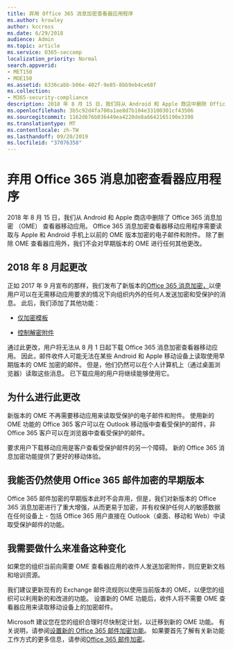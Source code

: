```yaml
---
title: 弃用 Office 365 消息加密查看器应用程序
ms.author: krowley
author: kccross
ms.date: 6/29/2018
audience: Admin
ms.topic: article
ms.service: O365-seccomp
localization_priority: Normal
search.appverid:
- MET150
- MOE150
ms.assetid: 6336cabb-b06e-402f-9e85-8bb9eb4ce68f
ms.collection:
- M365-security-compliance
description: 2018 年 8 月 15 日，我们将从 Android 和 Apple 商店中删除 Office 365 消息加密 （OME） 查看器移动应用。 Office 365 消息加密查看器移动应用程序需要读取与 Apple 和 Android 手机上以前的 OME 版本加密的电子邮件和附件。 除了删除 OME 查看器应用外，我们不会对早期版本的 OME 进行任何其他更改。
ms.openlocfilehash: 3b5c92d4fa700a1ae8d7b104e33100301cf43506
ms.sourcegitcommit: 1162d676b036449ea4220de8a6642165190e3398
ms.translationtype: MT
ms.contentlocale: zh-TW
ms.lasthandoff: 09/20/2019
ms.locfileid: "37076358"
---
```

# <a name="deprecating-office-365-message-encryption-viewer-app"></a>弃用 Office 365 消息加密查看器应用程序

2018 年 8 月 15 日，我们从 Android 和 Apple 商店中删除了 Office 365 消息加密 （OME） 查看器移动应用。 Office 365 消息加密查看器移动应用程序需要读取与 Apple 和 Android 手机上以前的 OME 版本加密的电子邮件和附件。 除了删除 OME 查看器应用外，我们不会对早期版本的 OME 进行任何其他更改。
  
## <a name="changes-from-august-2018"></a>2018 年 8 月起更改

正如 2017 年 9 月宣布的那样，我们发布了新版本的[Office 365 消息加密，](https://aka.ms/ome2017)以便用户可以在无需移动应用要求的情况下向组织内外的任何人发送加密和受保护的消息。 此后，我们添加了其他功能：
  
- [仅加密模板](https://aka.ms/encryptonly)

- [控制解密附件](https://techcommunity.microsoft.com/t5/Security-Privacy-and-Compliance/Admin-control-for-attachments-now-available-in-Office-365/ba-p/204007)
    
通过此更改，用户将无法从 8 月 1 日起下载 Office 365 消息加密查看器移动应用。 因此，邮件收件人可能无法在某些 Android 和 Apple 移动设备上读取使用早期版本的 OME 加密的邮件。 但是，他们仍然可以在个人计算机上（通过桌面浏览器）读取这些消息。 已下载应用的用户将继续能够使用它。
  
## <a name="why-this-change-was-made"></a>为什么进行此更改

新版本的 OME 不再需要移动应用来读取受保护的电子邮件和附件。 使用新的 OME 功能的 Office 365 客户可以在 Outlook 移动版中查看受保护的邮件，非 Office 365 客户可以在浏览器中查看受保护的邮件。
  
要求用户下载移动应用是客户查看受保护邮件的另一个障碍。 新的 Office 365 消息加密功能提供了更好的移动体验。
  
## <a name="can-i-still-use-the-previous-version-of-office-365-message-encryption"></a>我能否仍然使用 Office 365 邮件加密的早期版本

Office 365 邮件加密的早期版本此时不会弃用，但是，我们对新版本的 Office 365 消息加密进行了重大增强，从而更易于加密，并有权保护任何人的敏感数据在任何设备上 - 包括 Office 365 用户直接在 Outlook（桌面、移动和 Web）中读取受保护邮件的功能。 
  
## <a name="what-do-i-need-to-do-to-prepare-for-this-change"></a>我需要做什么来准备这种变化

如果您的组织当前向需要 OME 查看器应用的收件人发送加密附件，则应更新文档和培训资源。
  
我们建议更新现有的 Exchange 邮件流规则以使用当前版本的 OME，以便您的组织可以利用新的和改进的功能。 设置新的 OME 功能后，收件人将不需要 OME 查看器应用来读取移动设备上的加密邮件。
  
Microsoft 建议您在您的组织合理时尽快制定计划，以迁移到新的 OME 功能。 有关说明，请参阅[设置新的 Office 365 邮件加密功能](set-up-new-message-encryption-capabilities.md)。 如果要首先了解有关新功能工作方式的更多信息，请参阅[Office 365 邮件加密](ome.md)。
  

